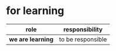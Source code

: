 # for learning 

|role | responsibility|
|------|--------------|
|**we are learning**|to be responsible|
